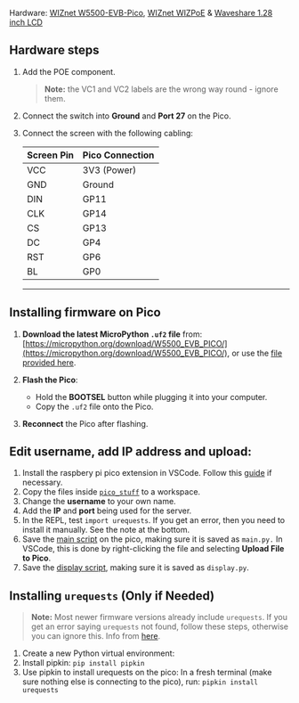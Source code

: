 Hardware: [WIZnet W5500-EVB-Pico](https://thepihut.com/products/wiznet-w5100s-evb-pico-rp2040-board-with-ethernet?srsltid=AfmBOooQ7SRgiXSiHIm8nm7YFBl2_ydEktIVkSzv2TyWrW6W12kUSfSE), [WIZnet WIZPoE](https://thepihut.com/products/wiznet-wizpoe-p1-poe-module) & [Waveshare 1.28 inch LCD](https://thepihut.com/products/round-1-28-lcd-display-module-240x240-ips-65k-rgb)

## Hardware steps
1. Add the POE component.
   >**Note:** the VC1 and VC2 labels are the wrong way round - ignore them.
2. Connect the switch into **Ground** and **Port 27** on the Pico.
3. Connect the screen with the following cabling:

   | Screen Pin | Pico Connection |
   |------------|-----------------|
   | VCC        | 3V3 (Power)     |
   | GND        | Ground          |
   | DIN        | GP11            |
   | CLK        | GP14            |
   | CS         | GP13            |
   | DC         | GP4             |
   | RST        | GP6             |
   | BL         | GP0             |

   ---


## Installing firmware on Pico

1. **Download the latest MicroPython `.uf2` file** from:  
   [https://micropython.org/download/W5500_EVB_PICO/](https://micropython.org/download/W5500_EVB_PICO/), or use the [file provided here](pico_stuff/W5500_EVB_PICO-20250809-v1.26.0.uf2).

2. **Flash the Pico**:
   - Hold the **BOOTSEL** button while plugging it into your computer.
   - Copy the `.uf2` file onto the Pico.

3. **Reconnect** the Pico after flashing.


## Edit username, add IP address and upload:
1. Install the raspbery pi pico extension in VSCode.  Follow this [guide](https://www.hackster.io/Shilleh/how-to-use-vscode-with-raspberry-pi-pico-w-and-micropython-de88d6
) if necessary.
2. Copy the files inside [`pico_stuff`](./pico_stuff) to a workspace.
2. Change the **username** to your own name.
3. Add the **IP** and **port** being used for the server.
4. In the REPL, test `import urequests`.  If you get an error, then you need to install it manually.  See the note at the bottom.
5. Save the [main script](pico_stuff/main.py) on the pico, making sure it is saved as `main.py.`  In VSCode, this is done by right-clicking the file and selecting **Upload File to Pico**.
6. Save the [display script](pico_stuff/display.py), making sure it is saved as `display.py`.

## Installing `urequests` (Only if Needed)

> **Note:** Most newer firmware versions already include `urequests`. If you get an error saying `urequests` not found, follow these steps, otherwise you can ignore this.  Info from [here](https://github.com/thonny/thonny/issues/2947).

1. Create a new Python virtual environment:
2. Install pipkin: `pip install pipkin`
3. Use pipkin to install urequests on the pico:
    In a fresh terminal (make sure nothing else is connecting to the pico), run: `pipkin install urequests`
